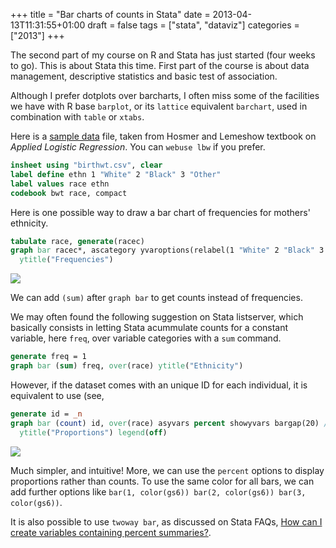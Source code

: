 +++
title = "Bar charts of counts in Stata"
date = 2013-04-13T11:31:55+01:00
draft = false
tags = ["stata", "dataviz"]
categories = ["2013"]
+++

The second part of my course on R and Stata has just started (four weeks to go). This is about Stata this time. First part of the course is about data management, descriptive statistics and basic test of association.

Although I prefer dotplots over barcharts, I often miss some of the facilities we have with R base `barplot`, or its `lattice` equivalent `barchart`, used in combination with `table` or `xtabs`.

Here is a <i class="fa fa-file-code-o fa-1x"></i> [sample data](http://aliquote.org/pub/birthwt.csv) file, taken from Hosmer and Lemeshow textbook on *Applied Logistic Regression*. You can `webuse lbw` if you prefer.

```stata
insheet using "birthwt.csv", clear
label define ethn 1 "White" 2 "Black" 3 "Other"
label values race ethn
codebook bwt race, compact
```

Here is one possible way to draw a bar chart of frequencies for mothers' ethnicity.

```stata
tabulate race, generate(racec)
graph bar racec*, ascategory yvaroptions(relabel(1 "White" 2 "Black" 3 "Other")) ///
  ytitle("Frequencies")
```

![](/img/20130411120829.png)

We can add `(sum)` after `graph bar` to get counts instead of frequencies.

We may often found the following suggestion on Stata listserver, which basically consists in letting Stata acummulate counts for a constant variable, here `freq`, over variable categories with a `sum` command.

```stata
generate freq = 1
graph bar (sum) freq, over(race) ytitle("Ethnicity")
```

However, if the dataset comes with an unique ID for each individual, it is equivalent to use (see,

```stata
generate id = _n
graph bar (count) id, over(race) asyvars percent showyvars bargap(20) ///
  ytitle("Proportions") legend(off)
```

![](/img/20130411120907.png)

Much simpler, and intuitive! More, we can use the `percent` options to display proportions rather than counts. To use the same color for all bars, we can add further options like `bar(1, color(gs6)) bar(2, color(gs6)) bar(3, color(gs6))`.

It is also possible to use `twoway bar`, as discussed on Stata FAQs, [How can I create variables containing percent summaries?](http://www.stata.com/support/faqs/data-management/creating-percent-summary-variables/).


<!---
Here is another (simplified) solution, which is more complicated than a
simple `graph bar (mean) bwt, over(race)`,

    preserve
    table race, contents(mean bwt) replace name("bwt")
    graph bar (asis) bwt1, over(race)
    restore
-->


